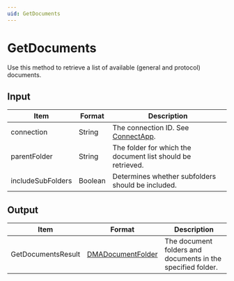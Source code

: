 ```yaml
---
uid: GetDocuments
---
```


# GetDocuments

Use this method to retrieve a list of available (general and protocol) documents.

## Input

| Item              | Format  | Description                                                 |
|-------------------|---------|-------------------------------------------------------------|
| connection        | String  | The connection ID. See [ConnectApp](xref:ConnectApp).       |
| parentFolder      | String  | The folder for which the document list should be retrieved. |
| includeSubFolders | Boolean | Determines whether subfolders should be included.           |

## Output

| Item | Format | Description |
|--|--|--|
| GetDocumentsResult | [DMADocumentFolder](xref:DMADocumentFolder) | The document folders and documents in the specified folder. |
